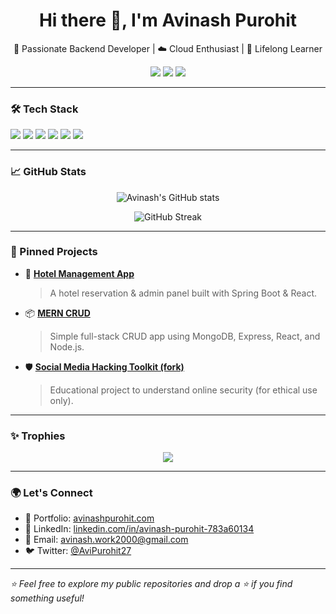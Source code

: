 <h1 align="center">Hi there 👋, I'm Avinash Purohit</h1>

<p align="center">
  🚀 Passionate Backend Developer | ☁️ Cloud Enthusiast | 🧠 Lifelong Learner  
</p>

<p align="center">
  <a href="https://avinashpurohit.com/" target="_blank"><img src="https://img.shields.io/badge/Portfolio-Visit-blue?style=for-the-badge&logo=google-chrome" /></a>
  <a href="https://www.linkedin.com/in/avinash-purohit-783a60134/" target="_blank"><img src="https://img.shields.io/badge/LinkedIn-Connect-blue?style=for-the-badge&logo=linkedin" /></a>
  <a href="mailto:avinash.work2000@gmail.com"><img src="https://img.shields.io/badge/Email-Me-red?style=for-the-badge&logo=gmail" /></a>
</p>

---

### 🛠️ Tech Stack

<p align="left">
  <img src="https://img.shields.io/badge/Java-007396?style=for-the-badge&logo=java" />
  <img src="https://img.shields.io/badge/Spring_Boot-6DB33F?style=for-the-badge&logo=springboot" />
  <img src="https://img.shields.io/badge/Next.js-000000?style=for-the-badge&logo=next.js" />
  <img src="https://img.shields.io/badge/React-61DAFB?style=for-the-badge&logo=react" />
  <img src="https://img.shields.io/badge/MongoDB-4EA94B?style=for-the-badge&logo=mongodb" />
  <img src="https://img.shields.io/badge/Node.js-339933?style=for-the-badge&logo=nodedotjs" />
</p>

---

### 📈 GitHub Stats

<p align="center">
  <img src="https://github-readme-stats.vercel.app/api?username=Avinash-cloud&show_icons=true&theme=tokyonight" alt="Avinash's GitHub stats" />
</p>

<p align="center">
  <img src="https://github-readme-streak-stats.herokuapp.com/?user=Avinash-cloud&theme=tokyonight" alt="GitHub Streak" />
</p>

---

### 🧩 Pinned Projects

- 🔧 [**Hotel Management App**](https://github.com/Avinash-cloud/hotal_management_app)  
  > A hotel reservation & admin panel built with Spring Boot & React.

- 📦 [**MERN CRUD**](https://github.com/Avinash-cloud/mern_crud)  
  > Simple full-stack CRUD app using MongoDB, Express, React, and Node.js.

- 🛡️ [**Social Media Hacking Toolkit (fork)**](https://github.com/Avinash-cloud/SocialMediaHackingToolkit)  
  > Educational project to understand online security (for ethical use only).

---

### ✨ Trophies

<p align="center">
  <img src="https://github-profile-trophy.vercel.app/?username=Avinash-cloud&theme=darkhub&no-frame=true&row=1&column=7" />
</p>

---

### 🌍 Let's Connect

- 🔗 Portfolio: [avinashpurohit.com](https://avinashpurohit.com/)
- 💼 LinkedIn: [linkedin.com/in/avinash-purohit-783a60134](https://www.linkedin.com/in/avinash-purohit-783a60134/)
- 📨 Email: avinash.work2000@gmail.com
- 🐦 Twitter: [@AviPurohit27](https://twitter.com/AviPurohit27)

---

_⭐ Feel free to explore my public repositories and drop a ⭐ if you find something useful!_

